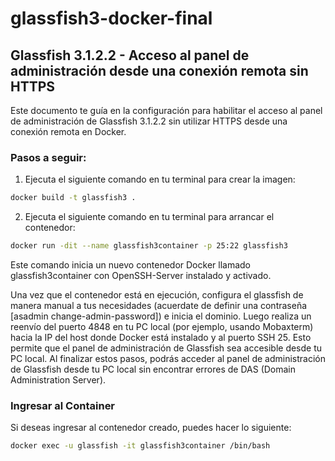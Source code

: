 # glassfish3-docker-final
## Glassfish 3.1.2.2 - Acceso al panel de administración desde una conexión remota sin HTTPS

Este documento te guía en la configuración para habilitar el acceso al panel de administración de Glassfish 3.1.2.2 sin utilizar HTTPS desde una conexión remota en Docker.

### Pasos a seguir:

1. Ejecuta el siguiente comando en tu terminal para crear la imagen:

```bash
docker build -t glassfish3 .
```

2. Ejecuta el siguiente comando en tu terminal para arrancar el contenedor:

```bash
docker run -dit --name glassfish3container -p 25:22 glassfish3
```

Este comando inicia un nuevo contenedor Docker llamado glassfish3container con OpenSSH-Server instalado y activado.

Una vez que el contenedor está en ejecución, configura el glassfish de manera manual a tus necesidades (acuerdate de definir una contraseña [asadmin change-admin-password]) e inicia el dominio. Luego realiza un reenvío del puerto 4848 en tu PC local (por ejemplo, usando Mobaxterm) hacia la IP del host donde Docker está instalado y al puerto SSH 25. Esto permite que el panel de administración de Glassfish sea accesible desde tu PC local.
Al finalizar estos pasos, podrás acceder al panel de administración de Glassfish desde tu PC local sin encontrar errores de DAS (Domain Administration Server).

### Ingresar al Container

Si deseas ingresar al contenedor creado, puedes hacer lo siguiente:

```bash
docker exec -u glassfish -it glassfish3container /bin/bash
```
